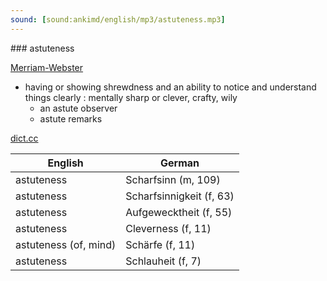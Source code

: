 ```yaml
---
sound: [sound:ankimd/english/mp3/astuteness.mp3]
---
```


\### astuteness

[Merriam-Webster](https://www.merriam-webster.com/dictionary/astuteness)

- having or showing shrewdness and an ability to notice and understand things clearly : mentally sharp or clever, crafty, wily
    - an astute observer
    - astute remarks

[dict.cc](https://www.dict.cc/astuteness)

| English        | German       |
| -------------- | ------------ |
| astuteness | Scharfsinn (m, 109) |
| astuteness | Scharfsinnigkeit (f, 63) |
| astuteness | Aufgewecktheit (f, 55) |
| astuteness | Cleverness (f, 11) |
| astuteness (of, mind) | Schärfe (f, 11) |
| astuteness | Schlauheit (f, 7) |
